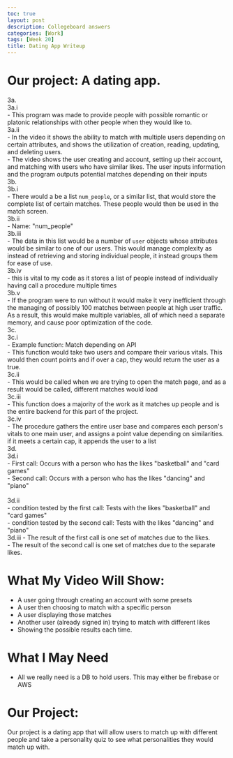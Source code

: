 ```yaml
---
toc: true
layout: post
description: Collegeboard answers
categories: [Work]
tags: [Week 20]
title: Dating App Writeup
---
```

# Our project: A dating app.

3a. 
<br>
    3a.i
    <br>
    - This program was made to provide people with possible romantic or platonic relationships with other people when they would like to.
    <br>
    3a.ii
    <br>
    - In the video it shows the ability to match with multiple users depending on certain attributes, and shows the utilization of creation, reading, updating, and deleting users.
    <br>
    - The video shows the user creating and account, setting up their account, and matching with users who have similar likes. The user inputs information and the program outputs potential matches depending on their inputs
    <br>
3b.
<br>
    3b.i
    <br>
    - There would a be a list `num_people`, or a similar list, that would store the complete list of certain matches. These people would then be used in the match screen.
    <br>
    3b.ii
    <br>
    - Name: "num_people"
    <br>
    3b.iii
    <br>
    - The data in this list would be a number of `user` objects whose attributes would be similar to one of our users. This would manage complexity as instead of retrieving and storing individual people, it instead groups them for ease of use.
    <br>
    3b.iv
    <br>
    - this is vital to my code as it stores a list of people instead of individually having call a procedure multiple times
    <br>
    3b.v
    <br>
    - If the program were to run without it would make it very inefficient through the managing of possibly 100 matches between people at high user traffic. As a result, this would make multiple variables, all of which need a separate memory, and cause poor optimization of the code.
    <br>
3c. 
<br>
    3c.i
    <br>
    - Example function: Match depending on API
    <br>
        - This function would take two users and compare their various vitals. This would then count points and if over a cap, they would return the user as a true.
        <br>
    3c.ii
    <br>
    - This would be called when we are trying to open the match page, and as a result would be called, different matches would load
    <br>
    3c.iii<br>
    - This function does a majority of the work as it matches up people and is the entire backend for this part of the project.
    <br>
    3c.iv<br>
    - The procedure gathers the entire user base and compares each person's vitals to one main user, and assigns a point value depending on similarities. if it meets a certain cap, it appends the user to a list
    <br>
3d.<br>
    3d.i<br>
    - First call: Occurs with a person who has the likes "basketball" and "card games"
    <br>
    - Second call: Occurs with a person who has the likes "dancing" and "piano"     
    <br>
    3d.ii
    <br>
    - condition tested by the first call: Tests with the likes "basketball" and "card games"
    <br>
    - condition tested by the second call: Tests with the likes "dancing" and "piano"
    <br>
    3d.iii
    - The result of the first call is one set of matches due to the likes.<br>
    - The result of the second call is one set of matches due to the separate likes.<br>

# What My Video Will Show:
- A user going through creating an account with some presets
- A user then choosing to match with a specific person
- A user displaying those matches
- Another user (already signed in) trying to match with different likes
- Showing the possible results each time.

# What I May Need
- All we really need is a DB to hold users. This may either be firebase or AWS

# Our Project:
Our project is a dating app that will allow users to match up with different people and take a personality quiz to see what personalities they would match up with.